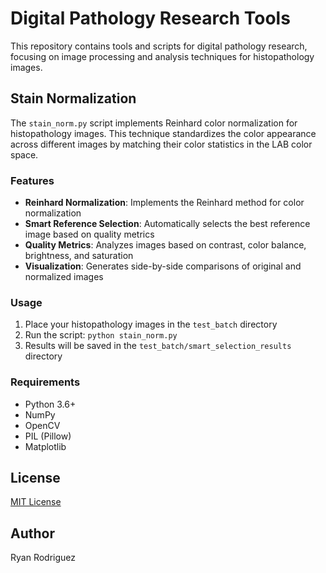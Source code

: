 # Digital Pathology Research Tools

This repository contains tools and scripts for digital pathology research, focusing on image processing and analysis techniques for histopathology images.

## Stain Normalization

The `stain_norm.py` script implements Reinhard color normalization for histopathology images. This technique standardizes the color appearance across different images by matching their color statistics in the LAB color space.

### Features

- **Reinhard Normalization**: Implements the Reinhard method for color normalization
- **Smart Reference Selection**: Automatically selects the best reference image based on quality metrics
- **Quality Metrics**: Analyzes images based on contrast, color balance, brightness, and saturation
- **Visualization**: Generates side-by-side comparisons of original and normalized images

### Usage

1. Place your histopathology images in the `test_batch` directory
2. Run the script: `python stain_norm.py`
3. Results will be saved in the `test_batch/smart_selection_results` directory

### Requirements

- Python 3.6+
- NumPy
- OpenCV
- PIL (Pillow)
- Matplotlib

## License

[MIT License](LICENSE)

## Author

Ryan Rodriguez 